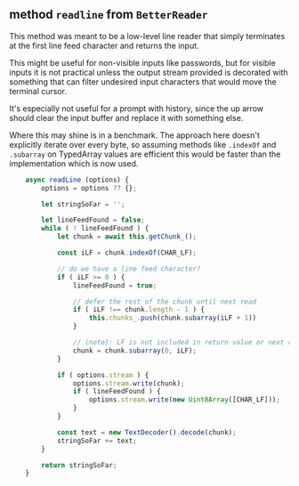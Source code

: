 ## method `readline` from `BetterReader`

This method was meant to be a low-level line reader that simply
terminates at the first line feed character and returns the
input.

This might be useful for non-visible inputs like passwords, but
for visible inputs it is not practical unless the output stream
provided is decorated with something that can filter undesired
input characters that would move the terminal cursor.

It's especially not useful for a prompt with history, since the
up arrow should clear the input buffer and replace it with something
else.

Where this may shine is in a benchmark. The approach here doesn't
explicitly iterate over every byte, so assuming methods like
`.indexOf` and `.subarray` on TypedArray values are efficient this
would be faster than the implementation which is now used.

```javascript
    async readLine (options) {
        options = options ?? {};

        let stringSoFar = '';

        let lineFeedFound = false;
        while ( ! lineFeedFound ) {
            let chunk = await this.getChunk_();

            const iLF = chunk.indexOf(CHAR_LF);

            // do we have a line feed character?
            if ( iLF >= 0 ) {
                lineFeedFound = true;

                // defer the rest of the chunk until next read
                if ( iLF !== chunk.length - 1 ) {
                    this.chunks_.push(chunk.subarray(iLF + 1))
                }

                // (note): LF is not included in return value or next read
                chunk = chunk.subarray(0, iLF);
            }

            if ( options.stream ) {
                options.stream.write(chunk);
                if ( lineFeedFound ) {
                    options.stream.write(new Uint8Array([CHAR_LF]));
                }
            }

            const text = new TextDecoder().decode(chunk);
            stringSoFar += text;
        }

        return stringSoFar;
    }
```